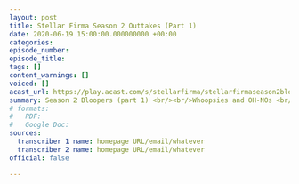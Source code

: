 ```yaml
---
layout: post
title: Stellar Firma Season 2 Outtakes (Part 1)
date: 2020-06-19 15:00:00.000000000 +00:00
categories: 
episode_number: 
episode_title: 
tags: []
content_warnings: []
voiced: []
acast_url: https://play.acast.com/s/stellarfirma/stellarfirmaseason2bloopers-part1-
summary: Season 2 Bloopers (part 1) <br/><br/>Whoopsies and OH-NOs <br/><br/>CLIENT - Perfect, got it in one!
# formats:
#   PDF: 
#   Google Doc: 
sources:
  transcriber 1 name: homepage URL/email/whatever
  transcriber 2 name: homepage URL/email/whatever
official: false

---
```


